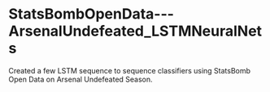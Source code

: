 # StatsBombOpenData---ArsenalUndefeated_LSTMNeuralNets
Created a few LSTM sequence to sequence classifiers using StatsBomb Open Data on Arsenal Undefeated Season.
